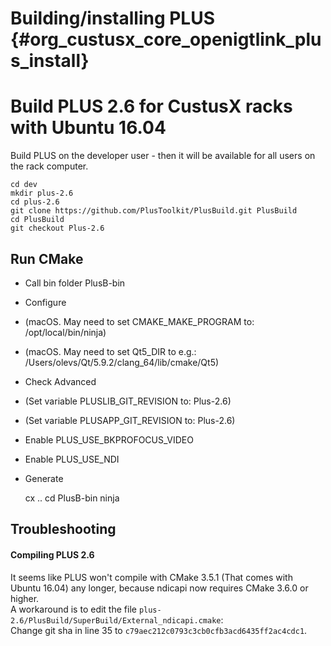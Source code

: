 Building/installing PLUS {#org_custusx_core_openigtlink_plus_install}
===================

Build PLUS 2.6 for CustusX racks with Ubuntu 16.04
===========================================================
Build PLUS on the developer user - then it will be available for all users on the rack computer.

    cd dev
    mkdir plus-2.6
    cd plus-2.6
    git clone https://github.com/PlusToolkit/PlusBuild.git PlusBuild
    cd PlusBuild
    git checkout Plus-2.6

Run CMake
-----------------------------------------------------------
- Call bin folder PlusB-bin
- Configure
- (macOS. May need to set CMAKE_MAKE_PROGRAM to: /opt/local/bin/ninja)
- (macOS. May need to set Qt5_DIR to e.g.: /Users/olevs/Qt/5.9.2/clang_64/lib/cmake/Qt5)
- Check Advanced
- (Set variable PLUSLIB_GIT_REVISION to: Plus-2.6)
- (Set variable PLUSAPP_GIT_REVISION to: Plus-2.6)
- Enable PLUS_USE_BKPROFOCUS_VIDEO
- Enable PLUS_USE_NDI
- Generate


    cx ..
    cd PlusB-bin
    ninja

Troubleshooting
-----------------------------------------------------------
#### Compiling PLUS 2.6

It seems like PLUS won't compile with CMake 3.5.1 (That comes with Ubuntu 16.04) any longer, because ndicapi now requires CMake 3.6.0 or higher.<br>
A workaround is to edit the file ```plus-2.6/PlusBuild/SuperBuild/External_ndicapi.cmake```:<br>
Change git sha in line 35 to ```c79aec212c0793c3cb0cfb3acd6435ff2ac4cdc1```.
